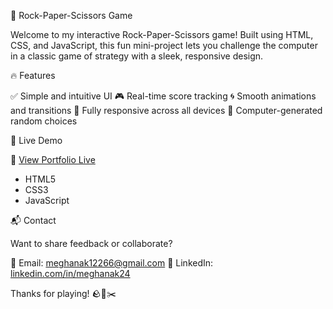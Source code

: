 
🌟 Rock-Paper-Scissors Game

Welcome to my interactive Rock-Paper-Scissors game! Built using HTML, CSS, and JavaScript, this fun mini-project lets you challenge the computer in a classic game of strategy with a sleek, responsive design.

🔥 Features

✅ Simple and intuitive UI
🎮 Real-time score tracking
🌀 Smooth animations and transitions
📱 Fully responsive across all devices
🧠 Computer-generated random choices

🚀 Live Demo


🔗 [View Portfolio Live](http://127.0.0.1:5501/RPS--final.html)

* HTML5
* CSS3
* JavaScript 

📬 Contact

Want to share feedback or collaborate?

📧 Email: meghanak12266@gmail.com
💼 LinkedIn: [linkedin.com/in/meghanak24](https://linkedin.com/in/meghanak24)

Thanks for playing! 🪨📄✂️

